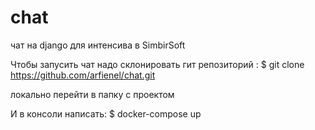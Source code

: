 # chat
 чат на django для интенсива в SimbirSoft

Чтобы запусить чат надо склонировать гит репозиторий : $ git clone https://github.com/arfienel/chat.git

локально перейти в папку с проектом

И в консоли написать: $ docker-compose up
